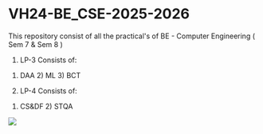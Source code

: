 # VH24-BE_CSE-2025-2026


This repository consist of all the practical's of BE - Computer Engineering ( Sem 7 & Sem 8 )


1. LP-3 Consists of:

   
1) DAA 2) ML 3) BCT

   
2. LP-4 Consists of:

  
1) CS&DF 2) STQA


![](https://komarev.com/ghpvc/?username=KaizenVH24)
